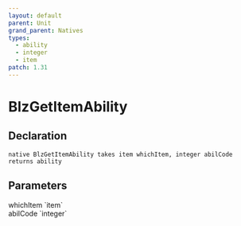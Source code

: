 ```yaml
---
layout: default
parent: Unit
grand_parent: Natives
types:
  - ability
  - integer
  - item
patch: 1.31
---
```


# BlzGetItemAbility

## Declaration

```
native BlzGetItemAbility takes item whichItem, integer abilCode returns ability
```

## Parameters
<dl>
  <dt>whichItem `item`</dt>
  <dd></dd>

  <dt>abilCode `integer`</dt>
  <dd></dd>
</dl>